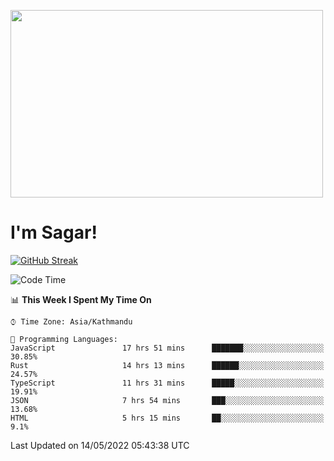 
<img src="https://media.giphy.com/media/3ornk57KwDXf81rjWM/giphy.gif" width="500" height="300" frameBorder="0" class="giphy-embed" allowFullScreen></img>

#   I'm Sagar!
[![GitHub Streak](https://github-readme-streak-stats.herokuapp.com/?user=sgr2848)](https://git.io/streak-stats)
<!--START_SECTION:waka-->
![Code Time](http://img.shields.io/badge/Code%20Time-0%20secs-blue)

📊 **This Week I Spent My Time On** 

```text
⌚︎ Time Zone: Asia/Kathmandu

💬 Programming Languages: 
JavaScript               17 hrs 51 mins      ███████░░░░░░░░░░░░░░░░░░   30.85% 
Rust                     14 hrs 13 mins      ██████░░░░░░░░░░░░░░░░░░░   24.57% 
TypeScript               11 hrs 31 mins      █████░░░░░░░░░░░░░░░░░░░░   19.91% 
JSON                     7 hrs 54 mins       ███░░░░░░░░░░░░░░░░░░░░░░   13.68% 
HTML                     5 hrs 15 mins       ██░░░░░░░░░░░░░░░░░░░░░░░   9.1%

```


 Last Updated on 14/05/2022 05:43:38 UTC
<!--END_SECTION:waka-->
